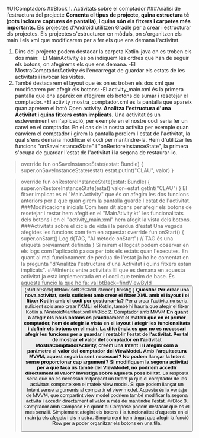 #U1Comptadors
##Block 1. Activitats sobre el comptador
###Anàlisi de l'estructura del projecte
**Comenta el tipus de projecte, quina estructura té (pots incloure captures de pantalla), i quins són els fitxers i carpetes més importants.**
Els projectes d'Android utilitzen Gradle per a crear i estructurar els projectes.
Els projectes s'estructuren en mòduls, on s'organitzen els main i els xml que modificarem per a fer els que ens demana l'activitat.
1. Dins del projecte podem destacar la carpeta Kotlin-java on es troben els dos main:
	-El MainActivity és on indiquem les ordres que han de seguir els botons, on afegirems els que ens demana.
	-El MostraComptadorActivity és l'encarregat de guardar els estats de les activitats i invocar les vistes.
2. També destacarem el layout que és on es troben els dos xml que modificarem per afegir els botons:
	-El activity_main.xml és la primera pantalla que ens apareix on afegirem els botons de sumar i resetejar el comptador.
	-El activity_mostra_comptador.xml és la pantalla que apareix quan apretem el botó Open activity.
**Analitza l'estructura d'una Activitat i quins fitxers estan implicats.**
Una activitat és un esdeveniment en l'aplicació, per exemple en el nostre codi seria fer un canvi en el comptador.
En el cas de la nostra activita per exemple quan canviem el comptador i girem la pantalla perdiem l'estat de l'activitat, la qual s'ens demana
modificar el codi per mantindre-la. Hem d'utilitzar les funcions "onSaveInstanceState" i "onRestoreInstanceState", la primera s'ocupa de guardar
l'estat de l'activitat i la segona de restaurar-lo. 
>	override fun onSaveInstanceState(estat: Bundle) {
> 		super.onSaveInstanceState(estat)
> 		estat.putInt("CLAU", valor)
>	}

>	override fun onRestoreInstanceState(estat: Bundle) {
>		 super.onRestoreInstanceState(estat)
>		 valor=estat.getInt("CLAU")
>	}
El fitxer implicat es el "MainActivity" que és on afegim les dos funcions anteriors per a que quan girem la pantalla guarde l'estat de l'activitat.
###Modificacions inicials
Com hem dit abans per afegir els botons de resetejar i restar hem afegit en el "MainAtivity.kt" les funcionalitats dels botons i en el "activity_main.xml" 
hem afegit la vista dels botons.
###Activitats sobre el cicle de vida i la pèrdua d'estat
Una vegada afegides les funcions com fem en aquesta:
>	override fun onStart() {
>	    super.onStart()
>		 Log.d(TAG, "Al mètode onStart") // TAG és una etiqueta prèviament definida
>	}
Si mirem el logcat podem observar en els logs com l'aplicació passa per tots els estats quan l'executes.
En quant al mal funcionament de pèrdua de l'estat ja ho he comentat en la pregunta "d'Analitza l'estructura d'una Activitat i quins fitxers estan implicats".
###Intents entre activitats 
El que es demana en aquesta activitat ja està implementada en el codi que tenim de base. És aquesta funció la que ho fa:
>	 val btBack=findViewById<Button>(R.id.btBack)
>		btBack.setOnClickListener {
>   			 finish()
>		 } 
**Questió: Per crear una nova activitat, seria suficient amb crear el fitxer XML amb el layout i el fitxer Kotlin amb el codi per gestionar-la?**
Per a crear l'activita no seria suficient sols amb crear l'XML i el Kotlin, també hi hauria que afegir el fitxer Kotlin a l'AndroidManifest.xml
##Bloc 2. Comptador amb MVVM
**En quant a afegir els nous botons es pràcticament el mateix que en el primer comptador, hem de afegir la vista en el layout i afegir les funcionalitats i** 
**definir els botons en el main. La diferència es que no es necessari afegir les funcions per a guardar i restablir l'estat de l'activitat.**
**Per tal de mostrar el valor del comptador en l'activitat MostraComptadorActivity, creem una Intent i li afegim com a paràmetre el valor del comptador del ViewModel.**
**Amb l'arquitectura MVVM, aquest seguiria sent necessari? No podem llançar la Intent sense proporcionar cap argument? Si modifiquem la segona activitat per a que faça**
**ús també del ViewModel, no podriem accedir directament al valor? Investiga sobre aquesta possibilitat.**
La resposta seria que no es necessari mitjançant un Intent ja que el comptador de les activitats comparteixen el mateix view model. Si que podem llançar un Intent 
sense arguments al compartir el view model. Aquesta és la ventaja de MVVM, que compartint view model podriem també modificar la segona activita i accedir directament al valor 
a més de mantindre l'estat. 
##Bloc 3. Comptador amb Compose
En quant al Compose podem destacar que és el mes senzill. Simplement afegint els botons i la funcionalitat d'aquests en el main ja els afegeix i els mostra.
Simplement hem tingut que afegir la funció Row per a poder organitzar els botons en una fila.
